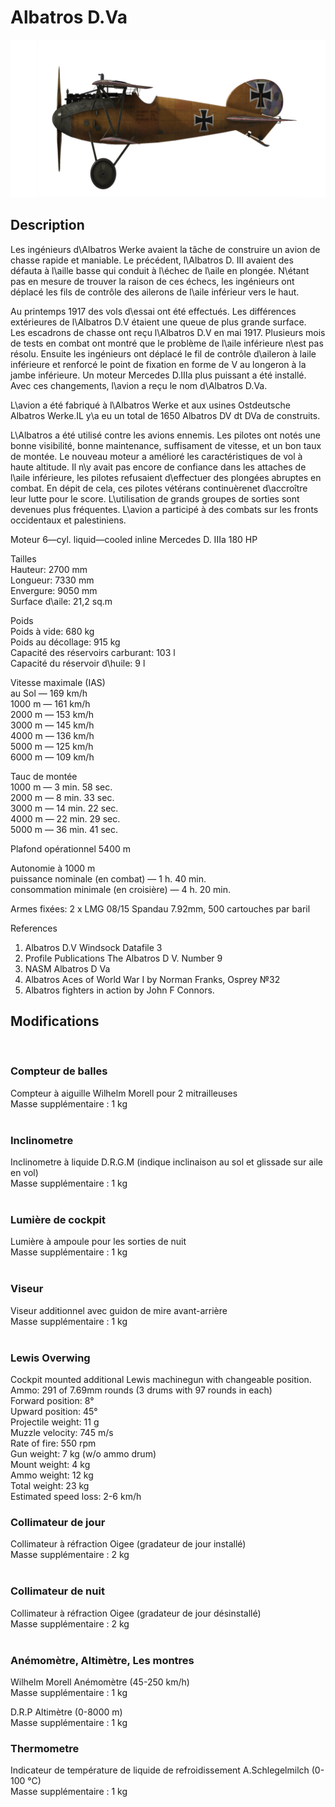 # Albatros D.Va  
  
![albatrosd5](../images/albatrosd5.png)  
  
## Description  
  
Les ingénieurs d\Albatros Werke avaient la tâche de construire un avion de chasse rapide et maniable. Le précédent, l\Albatros D. III avaient des défauta à l\aille basse qui conduit à l\échec de l\aile en plongée. N\étant pas en mesure de trouver la raison de ces échecs, les ingénieurs ont déplacé les fils de contrôle des ailerons de l\aile inférieur vers le haut.  
  
Au printemps 1917 des vols d\essai ont été effectués. Les différences extérieures de l\Albatros D.V étaient une queue de plus grande surface.  
Les escadrons de chasse ont reçu l\Albatros D.V en mai 1917. Plusieurs mois de tests en combat ont montré que le problème de l\aile inférieure n\est pas résolu. Ensuite les ingénieurs ont déplacé le fil de contrôle d\aileron à laile inférieure et renforcé le point de fixation en forme de V au longeron à la jambe inférieure. Un moteur Mercedes D.IIIa plus puissant a été installé. Avec ces changements, l\avion a reçu le nom d\Albatros D.Va.  
  
L\avion a été fabriqué à l\Albatros Werke et aux usines Ostdeutsche Albatros Werke.IL y\a eu un total de 1650 Albatros DV dt DVa de construits.  
  
L\Albatros a été utilisé contre les avions ennemis. Les pilotes ont notés une bonne visibilité, bonne maintenance, suffisament de vitesse, et un bon taux de montée. Le nouveau moteur a amélioré les caractéristiques de vol à haute altitude. Il n\y avait pas encore de confiance dans les attaches de l\aile inférieure, les pilotes refusaient d\effectuer des plongées abruptes en combat. En dépit de cela, ces pilotes vétérans continuèrenet d\accroître leur lutte pour le score. L\utilisation de grands groupes de sorties sont devenues plus fréquentes. L\avion a participé à des combats sur les fronts occidentaux et palestiniens.  
  
  
Moteur 6—cyl. liquid—cooled inline Mercedes D. IIIa 180 HP  
  
Tailles  
Hauteur: 2700 mm  
Longueur: 7330 mm  
Envergure: 9050 mm  
Surface d\aile:  21,2 sq.m  
  
Poids  
Poids à vide: 680 kg  
Poids au décollage: 915 kg  
Capacité des réservoirs carburant: 103 l  
Capacité du réservoir d\huile: 9 l  
  
Vitesse maximale (IAS)  
au Sol — 169 km/h  
1000 m — 161 km/h  
2000 m — 153 km/h  
3000 m — 145 km/h  
4000 m — 136 km/h  
5000 m — 125 km/h  
6000 m — 109 km/h  
  
Tauc de montée  
1000 m —  3 min. 58 sec.  
2000 m —  8 min. 33 sec.  
3000 m — 14 min. 22 sec.  
4000 m — 22 min. 29 sec.  
5000 m — 36 min. 41 sec.  
  
Plafond opérationnel 5400 m  
  
Autonomie à 1000 m  
puissance nominale (en combat) — 1 h. 40 min.  
consommation minimale (en croisière) — 4 h. 20 min.  
  
Armes fixées: 2 x LMG 08/15 Spandau 7.92mm, 500 cartouches par baril  
  
References  
1) Albatros D.V  Windsock Datafile 3  
2) Profile Publications The Albatros D V. Number 9  
3) NASM Albatros D Va  
4) Albatros Aces of World War I by Norman Franks, Osprey №32  
5) Albatros fighters in action by John F Connors.  
  
## Modifications  
  ﻿
  
### Compteur de balles  
  
Compteur à aiguille Wilhelm Morell pour 2 mitrailleuses  
Masse supplémentaire : 1 kg  
  ﻿
  
### Inclinometre  
  
Inclinometre à liquide D.R.G.M (indique inclinaison au sol et glissade sur aile en vol)  
Masse supplémentaire : 1 kg  
  ﻿
  
### Lumière de cockpit  
  
Lumière à ampoule pour les sorties de nuit  
Masse supplémentaire : 1 kg  
  ﻿
  
### Viseur  
  
Viseur additionnel avec guidon de mire avant-arrière  
Masse supplémentaire : 1 kg  
  ﻿
  
### Lewis Overwing  
  
Cockpit mounted additional Lewis machinegun with changeable position.  
Ammo: 291 of 7.69mm rounds (3 drums with 97 rounds in each)  
Forward position: 8°  
Upward position: 45°  
Projectile weight: 11 g  
Muzzle velocity: 745 m/s  
Rate of fire: 550 rpm  
Gun weight: 7 kg (w/o ammo drum)  
Mount weight: 4 kg  
Ammo weight: 12 kg  
Total weight: 23 kg  
Estimated speed loss: 2-6 km/h  ﻿
  
### Collimateur de jour  
  
Collimateur à réfraction Oigee (gradateur de jour installé)  
Masse supplémentaire : 2 kg  
  ﻿
  
### Collimateur de nuit  
  
Collimateur à réfraction Oigee (gradateur de jour désinstallé)  
Masse supplémentaire : 2 kg  
  ﻿
  
### Anémomètre, Altimètre, Les montres  
  
Wilhelm Morell Anémomètre (45-250 km/h)  
Masse supplémentaire : 1 kg  
  
D.R.P Altimètre (0-8000 m)  
Masse supplémentaire : 1 kg  
  
  
### Thermometre  
  
Indicateur de température de liquide de refroidissement A.Schlegelmilch (0-100 °C)  
Masse supplémentaire : 1 kg  
